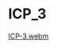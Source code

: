 # ICP_3
[ICP-3.webm](https://github.com/sudeepkanthala/ICP_3/assets/96775352/2f0e17ac-390e-45d5-b54e-6dbcfe4e2a9c)
